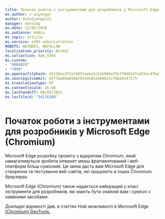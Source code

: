 ```yaml
---
title: Початок роботи з інструментами для розробників у Microsoft Edge (Chromium)
ms.author: v-aiyengar
author: AshaIyengar21
manager: dansimp
ms.date: 12/05/2020
ms.audience: Admin
ms.topic: article
ms.service: o365-administration
ROBOTS: NOINDEX, NOFOLLOW
localization_priority: Normal
ms.collection: Adm_O365
ms.custom:
- "9004029"
- "7099"
ms.openlocfilehash: d1238ac3f3af4857aebe3c51b900e755ff86814fa425ec47be1e83cd5f9faa20
ms.sourcegitcommit: b5f7da89a650d2915dc652449623c78be6247175
ms.translationtype: MT
ms.contentlocale: uk-UA
ms.lasthandoff: 08/05/2021
ms.locfileid: "54116389"
---
```

# <a name="get-started-with-the-developer-tools-in-microsoft-edge-chromium"></a>Початок роботи з інструментами для розробників у Microsoft Edge (Chromium)

Microsoft Edge розробку проекту з відкритим Chromium, який намагатимуться зробити інтернет менш фрагментований і веб-платформ більш сумісним. Ця зміна дасть вам Microsoft Edge для створення та тестування веб-сайтів, які працюють в інших Chromium браузерах.

Microsoft Edge (Chromium) також надається найкращий у класі інструменти для розробників, які мають бути знайомі вам і сумісні з наявними засобами. [](https://go.microsoft.com/fwlink/?linkid=2134941)

Докладні відомості див. в статтях Нові можливості в Microsoft Edge [(Chromium) DevTools.](https://go.microsoft.com/fwlink/?linkid=2135020)